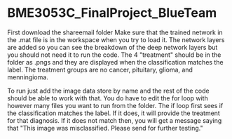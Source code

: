 # BME3053C_FinalProject_BlueTeam
First download the shareemail folder
Make sure that the trained network in the .mat file is in the workspace when you try to load it. The network layers are added so you can see the breakdown of the deep network layers but you should not need it to run the code. The 4 "treatment" should be in the folder as .pngs and they are displayed when the classification matches the label. The treatment groups are no cancer, pituitary, glioma, and menningioma.

To run just add the image data store by name and the rest of the code should be able to work with that. You do have to edit the for loop with however many files you want to run from the folder. 
The if loop first sees if the classification matches the label. If it does, it will provide the treatment for that diagnosis. If it does not match then, you will get a message saying that "This image was misclassified. Please send for further testing."
